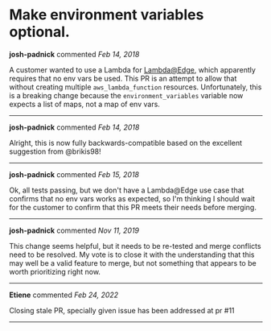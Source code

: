 # Make environment variables optional.

**josh-padnick** commented *Feb 14, 2018*

A customer wanted to use a Lambda for [Lambda@Edge](https://docs.aws.amazon.com/lambda/latest/dg/lambda-edge.html), which apparently requires that no env vars be used. This PR is an attempt to allow that without creating multiple `aws_lambda_function` resources. Unfortunately, this is a breaking change because the `environment_variables` variable now expects a list of maps, not a map of env vars.
<br />
***


**josh-padnick** commented *Feb 14, 2018*

Alright, this is now fully backwards-compatible based on the excellent suggestion from @brikis98!
***

**josh-padnick** commented *Feb 15, 2018*

Ok, all tests passing, but we don't have a Lambda@Edge use case that confirms that no env vars works as expected, so I'm thinking I should wait for the customer to confirm that this PR meets their needs before merging.
***

**josh-padnick** commented *Nov 11, 2019*

This change seems helpful, but it needs to be re-tested and merge conflicts need to be resolved. My vote is to close it with the understanding that this may well be a valid feature to merge, but not something that appears to be worth prioritizing right now.
***

**Etiene** commented *Feb 24, 2022*

Closing stale PR, specially given issue has been addressed at pr #11 
***

